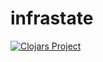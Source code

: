 # infrastate
[![Clojars Project](https://img.shields.io/clojars/v/org.clojars.w-se/infrastate.svg)](https://clojars.org/org.clojars.w-se/infrastate)
